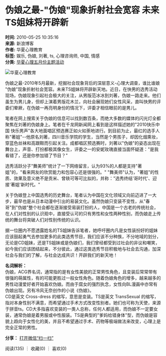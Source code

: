 # 伪娘之最-"伪娘"现象折射社会宽容 未来TS姐妹将开辟新

**时间:** 2010-05-25 10:35:16  
**来源:** 新浪博客  
**作者:** 华夏心理教育  
**标签:** 娱乐, 伪娘, 刘著, ts, 心理咨询师, 中国, 情感  
**分类:** [华夏心理五月份主题活动](//blog.sina.com.cn/s/articlelist_1736265481_1_1.html)  

![华夏心理教育](http://portrait2.sinaimg.cn/1736265481/blog/180)

伪娘之最-2010年5月最新，挖掘社会现象背后的深层意义-心理大调查，谁比谁娘 "伪娘"现象折射社会宽容。未来TS姐妹将开辟新天地。近日，在快男的选秀活动现场，伪娘现象引起社会极大的关注，从男版范冰冰到刘著，伪娘一路走来。他们虽生为男儿身，但却上演着男版花木兰，向社会展现她们女性风采，直叫快男的评委们晕厥，在伪娘一再亮明身份的情况下，评委才相信眼前的是男儿。

笔者在网上搜索关于伪娘的信息可以找到数百条，而绝大多数的媒体的闪光灯全都聚焦在刘著的伪娘身上。笔者在千龙网新闻网上看到是这样描述她的"2010快乐中国 快乐男声"各大地面唱区预选赛正如火如荼地进行。到目前为止，最红的选手人称"著姐"--他原名刘著，四川音乐学院的学生，当然是个男孩子，却因化烟熏妆，穿蓝色丝袜和高跟鞋而引起关注。成都唱区预选赛时，刘著以"伪娘"的姿态出现在舞台上，声音、打扮都极其像女生，评委之一的安妮玫瑰直接当面怀疑道："是我看错了，还是你参加错了节目？" 

选秀活跃分子"舞美师"统计了一下网络留言，认为93%的人都是支持"著姐"的，"看来网友的欣赏能力和包容心还是很强的。" "舞美师"认为，"著姐"的性质、效果及意义绝不是贡米、曾轶可等可比拟的，并称："选秀终结'哥时代'、迎接'著姐'新时代。" 

关于伪娘登上中国选秀的历史舞台，笔者认为中国在文化领域又向前迈进了一大步，最早也是从日本动漫中引出的易装文化。虽然伪娘只变装不变性，从"春哥"到"伪娘"整个社会都在逐渐接受易装打扮的人，中国是一个古老的传统社会，在人们对性别的认识观中，直接受认可的只有男性和女性两种性别，而伪娘走上传统的舞台将突破人们对性别传统的认识。

据一位圈内不愿透露姓名的TS姐妹告诉笔者，她呼吁圈内凡是女性装扮好的姐妹应该鼓起勇气去参加更多的此类选秀节目，我们应该不分种族，不分地域的划分，无论是CD姐妹，还是TS姐妹或是伪娘们，我们曾经都受到过社会的非议和嘲笑，如今我们应该团结起来，不分彼此，通过这类选秀节目积极地与社会去沟通，加深社会与我们的了解，与社会达成共识！开辟我们的新天地！

**名词解析：**  
伪娘，ACG界名词，通常指的是有女性美貌的正常男性角色，且变装后常常带有很强的萌属性，有的可能更胜过一般女性角色。随着伪娘角色的增多，越来越多的男性动漫爱好者开始喜欢伪娘。而由于腐女的强烈执念，女性向BL漫画中亦常有伪娘出现。另有冷风无奈创作的小说《伪娘》。  
CD是英文 Cross-dress 的缩写，意思是变装。TS是英文 TransSexual 的缩写，指对本身性别不满意，而希望通过手术方式改变性别者。她们也可称为天使，来源于拼音ts。CD大多指喜欢变装的一类人总称，任何人都适用，而伪娘不一定要女装，通常伪娘是着男服或中性服装。TS是典型的"爹妈给错身体"型，而伪娘是容貌上趋向于女性化的美，并且不希望通过手术、药物等极端做法来改变，心理上是完全正常的男性。

**分享：**
[打开微信“扫一扫”](javascript:void(0); "分享到微信")

阅读(135) ┊ 收藏(0) ┊ 喜欢(0)
<!-- tcd_original_link https://blog.sina.com.cn/s/blog_677d4f090100j4b6.html -->
